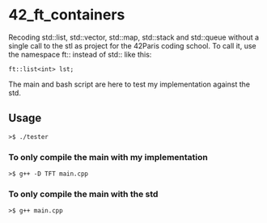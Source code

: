 # 42_ft_containers
Recoding std::list, std::vector, std::map, std::stack and std::queue without a single call to the stl as project for the 42Paris coding school.
To call it, use the namespace ft:: instead of std:: like this:
```
ft::list<int> lst;
```

The main and bash script are here to test my implementation against the std.

## Usage
```
>$ ./tester
```
### To only compile the main with my implementation
```
>$ g++ -D TFT main.cpp
```
### To only compile the main with the std
```
>$ g++ main.cpp
```
